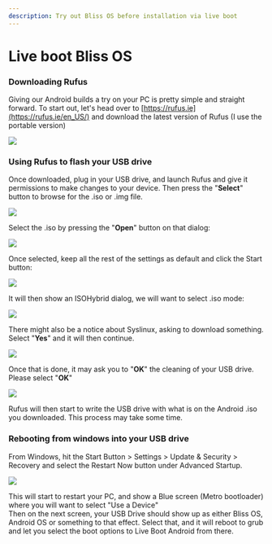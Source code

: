 ```yaml
---
description: Try out Bliss OS before installation via live boot
---
```


# Live boot Bliss OS

### Downloading Rufus

Giving our Android builds a try on your PC is pretty simple and straight forward. To start out, let's head over to [https://rufus.ie](https://rufus.ie/en_US/) and download the latest version of Rufus \(I use the portable version\)

![](../.gitbook/assets/image%20%288%29.png)

### Using Rufus to flash your USB drive

Once downloaded, plug in your USB drive, and launch Rufus and give it permissions to make changes to your device. Then press the "**Select**" button to browse for the .iso or .img file. 

![](../.gitbook/assets/image%20%283%29.png)

Select the .iso by pressing the "**Open**" button on that dialog:

![](../.gitbook/assets/image%20%282%29.png)

Once selected, keep all the rest of the settings as default and click the Start button:

![](../.gitbook/assets/image%20%289%29.png)

It will then show an ISOHybrid dialog, we will want to select .iso mode:

![](../.gitbook/assets/image%20%286%29.png)

There might also be a notice about Syslinux, asking to download something. Select "**Yes**" and it will then continue.

![](../.gitbook/assets/image%20%285%29.png)

Once that is done, it may ask you to "**OK**" the cleaning of your USB drive. Please select "**OK**"  


![](../.gitbook/assets/image.png)

Rufus will then start to write the USB drive with what is on the Android .iso you downloaded. This process may take some time. 

### Rebooting from windows into your USB drive

From Windows, hit the Start Button &gt; Settings &gt; Update & Security &gt; Recovery and select the Restart Now button under Advanced Startup. 

![](../.gitbook/assets/image%20%284%29.png)

This will start to restart your PC, and show a Blue screen \(Metro bootloader\) where you will want to select "Use a Device"  
Then on the next screen, your USB Drive should show up as either Bliss OS, Android OS or something to that effect. Select that, and it will reboot to grub and let you select the boot options to Live Boot Android from there.   



